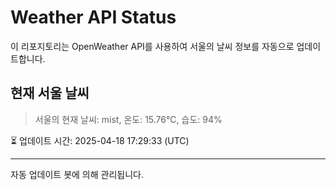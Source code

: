 
# Weather API Status

이 리포지토리는 OpenWeather API를 사용하여 서울의 날씨 정보를 자동으로 업데이트합니다.

## 현재 서울 날씨
> 서울의 현재 날씨: mist, 온도: 15.76°C, 습도: 94%

⏳ 업데이트 시간: 2025-04-18 17:29:33 (UTC)

---
자동 업데이트 봇에 의해 관리됩니다.
